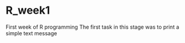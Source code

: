 # R_week1
First week of R programming
The first task in this stage was to print a simple text message
